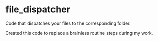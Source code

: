 # file_dispatcher
Code that dispatches your files to the corresponding folder. 

Created this code to replace a brainless routine steps during my work. 
